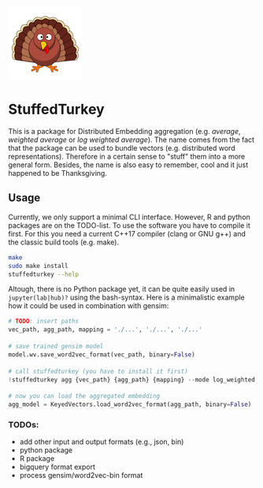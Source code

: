 ![](inc/turkey.png)

# StuffedTurkey

This is a package for Distributed Embedding aggregation (e.g. *average*, *weighted average* or *log weighted average*). The name comes from the fact that the package can be used to bundle vectors (e.g. distributed word representations). Therefore in a certain sense to "stuff" them into a more general form. Besides, the name is also easy to remember, cool and it just happened to be Thanksgiving.


## Usage
Currently, we only support a minimal CLI interface. However, R and python packages are on the TODO-list. To use the software you have to compile it first. For this you need a current C++17 compiler (clang or GNU g++) and the classic build tools (e.g. make).

```bash
make
sudo make install
stuffedturkey --help 
```

Altough, there is no Python package yet, it can be quite easily used in `jupyter(lab|hub)?` using the bash-syntax. Here is a minimalistic example how it could be used in combination with gensim:

```py
# TODO: insert paths
vec_path, agg_path, mapping = './...', './...', './...' 

# save trained gensim model
model.wv.save_word2vec_format(vec_path, binary=False)

# call stuffedturkey (you have to install it first)
!stuffedturkey agg {vec_path} {agg_path} {mapping} --mode log_weighted

# now you can load the aggregated embedding
agg_model = KeyedVectors.load_word2vec_format(agg_path, binary=False)
```


### TODOs:
 - add other input and output formats (e.g., json, bin)
 - python package
 - R package
 - bigquery format export
 - process gensim/word2vec-bin format
